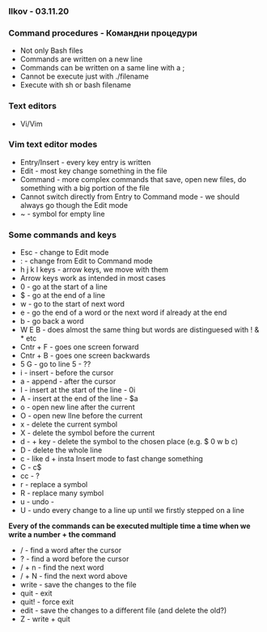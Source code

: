 ### Ilkov - 03.11.20

### Command procedures - Командни процедури
* Not only Bash files
* Commands are written on a new line
* Commands can be written on a same line with a ;
* Cannot be execute just with ./filename
* Execute with sh or bash filename

### Text editors
* Vi/Vim

### Vim text editor modes
* Entry/Insert - every key entry is written
* Edit - most key change something in the file
* Command - more complex commands that save, open new files, do something with
a big portion of the file
* Cannot switch directly from Entry to Command mode - we should always go
though the Edit mode
* ~ - symbol for empty line

### Some commands and keys
* Esc - change to Edit mode
* : - change from Edit to Command mode
* h j k l keys - arrow keys, we move with them
* Arrow keys work as intended in most cases
* 0 - go at the start of a line
* $ - go at the end of a line
* w - go to the start of next word
* e - go the end of a word or the next word if already at the end
* b - go back a word
* W E B - does almost the same thing but words are distinguesed with ! & * etc
* Cntr + F - goes one screen forward
* Cntr + B - goes one screen backwards
* 5 G - go to line 5 - ??
* i - insert - before the cursor
* a - append - after the cursor
* I - insert at the start of the line - 0i
* A - insert at the end of the line - $a
* o - open new line after the current
* O - open new lIne before the current
* x - delete the current symbol
* X - delete the symbol before the current
* d - + key - delete the symbol to the chosen place (e.g. $ 0 w b c)
* D - delete the whole line
* c - like d + insta Insert mode to fast change something
* C - c$
* cc - ?
* r - replace a symbol
* R - replace many symbol
* u - undo -
* U - undo every change to a line up until we firstly stepped on a line

**Every of the commands can be executed multiple time a time when we write a
number + the command**

* / - find a word after the cursor
* ? - find a word before the cursor
* / + n - find the next word
* / + N - find the next word above
* write - save the changes to the file
* quit - exit
* quit! - force exit
* edit - save the changes to a different file (and delete the old?)
* Z - write + quit
